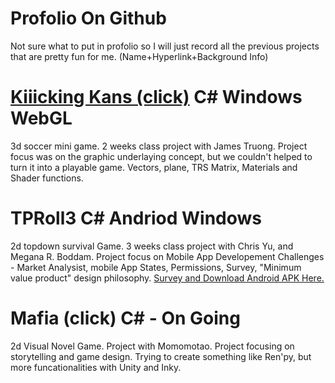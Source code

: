 # Profolio On Github
Not sure what to put in profolio so I will just record all the previous projects that are pretty fun for me. (Name+Hyperlink+Background Info)
# [Kiiicking Kans (click)](https://github.com/6789123Hao/CSS551FinalProjectWEBGL) C# Windows WebGL
3d soccer mini game. 2 weeks class project with James Truong. Project focus was on the graphic underlaying concept, but we couldn't helped to turn it into a playable game. Vectors, plane, TRS Matrix, Materials and Shader functions.
# TPRoll3 C# Andriod Windows
2d topdown survival Game. 3 weeks class project with Chris Yu, and Megana R. Boddam. Project focus on Mobile App Developement Challenges - Market Analysist, mobile App States, Permissions, Survey, "Minimum value product" design philosophy.
[Survey and Download Android APK Here.](https://docs.google.com/forms/d/1Uxks40Wgj1mgljfVKkPTLcTxArE9HqRQBqyNmFj7Bog/edit)
# Mafia  (click) C# - On Going
2d Visual Novel Game. Project with Momomotao. Project focusing on storytelling and game design. Trying to create something like Ren'py, but more funcationalities with Unity and Inky.